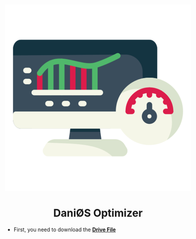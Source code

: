 <div align="center">
<img src="./IMG/Computer speed.png">
</div>

# <div align="center">DaniØS Optimizer</div>

- First, you need to download the [**Drive File**](./DaniOS-Optimizer.zip)
